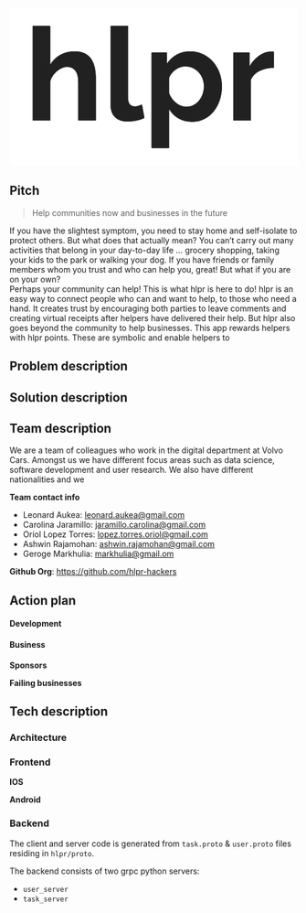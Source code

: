 
![](assets/img/hlpr-logo.png)

## Pitch

> Help communities now and businesses in the future

If you have the slightest symptom, you need to stay home and self-isolate to protect others. But what does that actually mean?
You can’t carry out many activities that belong in your day-to-day life … grocery shopping, taking your kids to the park or walking your dog. 
If you have friends or family members whom you trust and who can help you, great! But what if you are on your own?  
Perhaps your community can help! This is what hlpr is here to do! 
hlpr is an easy way to connect people who can and want to help, to those who need a hand. It creates trust by encouraging both parties to leave comments and creating virtual receipts after helpers have delivered their help. 
But hlpr also goes beyond the community to help businesses. This app rewards helpers with hlpr points. These are symbolic and enable helpers to 


## Problem description



## Solution description

## Team description

We are a team of colleagues who work in the digital department at Volvo Cars. Amongst us we have different focus areas such as data science, software development and user research. We also have different nationalities and we 

**Team contact info** 

* Leonard Aukea: leonard.aukea@gmail.com 
* Carolina Jaramillo: jaramillo.carolina@gmail.com 
* Oriol Lopez Torres: lopez.torres.oriol@gmail.com
* Ashwin Rajamohan: ashwin.rajamohan@gmail.com 
* Geroge Markhulia: markhulia@gmail.om 

**Github Org**: https://github.com/hlpr-hackers

## Action plan


#### Development 

#### Business

**Sponsors** 

**Failing businesses** 

## Tech description

### Architecture 

### Frontend 

**IOS** 

**Android** 

### Backend 

The client and server code is generated from `task.proto` & `user.proto` files residing in `hlpr/proto`. 

The backend consists of two grpc python servers: 

* `user_server`
* `task_server` 
